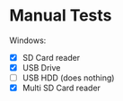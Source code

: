 Manual Tests
============

Windows:

- [x] SD Card reader
- [x] USB Drive
- [ ] USB HDD (does nothing)
- [x] Multi SD Card reader
